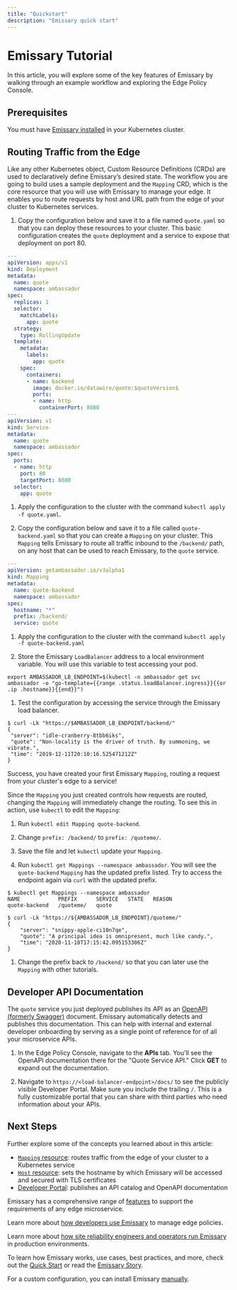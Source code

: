 ```yaml
---
title: "Quickstart"
description: "Emissary quick start"
---
```


# Emissary Tutorial

In this article, you will explore some of the key features of Emissary by walking through an example workflow and exploring the
Edge Policy Console.

## Prerequisites

You must have [Emissary installed](../getting-started/) in your
Kubernetes cluster.

## Routing Traffic from the Edge

Like any other Kubernetes object, Custom Resource Definitions (CRDs) are used to
declaratively define Emissary’s desired state. The workflow you are going to
build uses a sample deployment and the `Mapping` CRD, which is the core resource
that you will use with Emissary to manage your edge. It enables you to route
requests by host and URL path from the edge of your cluster to Kubernetes services.

1. Copy the configuration below and save it to a file named `quote.yaml` so that
you can deploy these resources to your cluster. This basic configuration creates
the `quote` deployment and a service to expose that deployment on port 80.

  ```yaml
  ---
  apiVersion: apps/v1
  kind: Deployment
  metadata:
    name: quote
    namespace: ambassador
  spec:
    replicas: 1
    selector:
      matchLabels:
        app: quote
    strategy:
      type: RollingUpdate
    template:
      metadata:
        labels:
          app: quote
      spec:
        containers:
        - name: backend
          image: docker.io/datawire/quote:$quoteVersion$
          ports:
          - name: http
            containerPort: 8080
  ---
  apiVersion: v1
  kind: Service
  metadata:
    name: quote
    namespace: ambassador
  spec:
    ports:
    - name: http
      port: 80
      targetPort: 8080
    selector:
      app: quote
  ```

1. Apply the configuration to the cluster with the command `kubectl apply -f quote.yaml`.

1. Copy the configuration below and save it to a file called `quote-backend.yaml`
so that you can create a `Mapping` on your cluster. This `Mapping` tells Emissary to route all traffic inbound to the `/backend/` path, on any host that can be used to reach Emissary, to the `quote` service.

  ```yaml
  ---
  apiVersion: getambassador.io/v3alpha1
  kind: Mapping
  metadata:
    name: quote-backend
    namespace: ambassador
  spec:
    hostname: "*"
    prefix: /backend/
    service: quote
  ```

1. Apply the configuration to the cluster with the command
`kubectl apply -f quote-backend.yaml`

1. Store the Emissary `LoadBalancer` address to a local environment variable.
You will use this variable to test accessing your pod.

  ```
  export AMBASSADOR_LB_ENDPOINT=$(kubectl -n ambassador get svc ambassador -o "go-template={{range .status.loadBalancer.ingress}}{{or .ip .hostname}}{{end}}")
  ```

1. Test the configuration by accessing the service through the Emissary load
balancer.

  ```
  $ curl -Lk "https://$AMBASSADOR_LB_ENDPOINT/backend/"
  {
   "server": "idle-cranberry-8tbb6iks",
   "quote": "Non-locality is the driver of truth. By summoning, we vibrate.",
   "time": "2019-12-11T20:10:16.525471212Z"
  }
  ```

Success, you have created your first Emissary `Mapping`, routing a
request from your cluster's edge to a service!

Since the `Mapping` you just created controls how requests are routed,
changing the `Mapping` will immediately change the routing.  To see this
in action, use `kubectl` to edit the `Mapping`:

1. Run `kubectl edit Mapping quote-backend`.

1. Change `prefix: /backend/` to `prefix: /quoteme/`.

1. Save the file and let `kubectl` update your `Mapping`.

1. Run `kubectl get Mappings --namespace ambassador`. You will see the
`quote-backend` `Mapping` has the updated prefix listed. Try to access the
endpoint again via `curl` with the updated prefix.

  ```
  $ kubectl get Mappings --namespace ambassador
  NAME            PREFIX      SERVICE   STATE   REASON
  quote-backend   /quoteme/   quote

  $ curl -Lk "https://${AMBASSADOR_LB_ENDPOINT}/quoteme/"
  {
      "server": "snippy-apple-ci10n7qe",
      "quote": "A principal idea is omnipresent, much like candy.",
      "time": "2020-11-18T17:15:42.095153306Z"
  }
  ```

1. Change the prefix back to `/backend/` so that you can later use the `Mapping`
with other tutorials.

## Developer API Documentation

The `quote` service you just deployed publishes its API as an
[OpenAPI (formerly Swagger)](https://swagger.io/solutions/getting-started-with-oas/)
document. Emissary automatically detects and publishes this documentation.
This can help with internal and external developer onboarding by serving as a
single point of reference for of all your microservice APIs.

1. In the Edge Policy Console, navigate to the **APIs** tab. You'll see the
OpenAPI documentation there for the "Quote Service API." Click **GET** to
expand out the documentation.

1. Navigate to `https://<load-balancer-endpoint>/docs/` to see the
publicly visible Developer Portal. Make sure you include the trailing `/`.
This is a fully customizable portal that you can share with third parties who
need information about your APIs.

## Next Steps

Further explore some of the concepts you learned about in this article:
* [`Mapping` resource](../../topics/using/intro-mappings/): routes traffic from
the edge of your cluster to a Kubernetes service
* [`Host` resource](../../topics/running/host-crd/): sets the hostname by which
Emissary will be accessed and secured with TLS certificates
* [Developer Portal](../../tutorials/dev-portal-tutorial/):
publishes an API catalog and OpenAPI documentation

Emissary has a comprehensive range of [features](/features/) to
support the requirements of any edge microservice.

Learn more about [how developers use Emissary](../../topics/using/) to manage
edge policies.

Learn more about [how site reliability engineers and operators run Emissary](../../topics/running/)
in production environments.

To learn how Emissary works, use cases, best practices, and more, check out
the [Quick Start](../getting-started) or read the [Emissary Story](../../about/why-ambassador).

For a custom configuration, you can install Emissary
[manually](../../topics/install/yaml-install).
